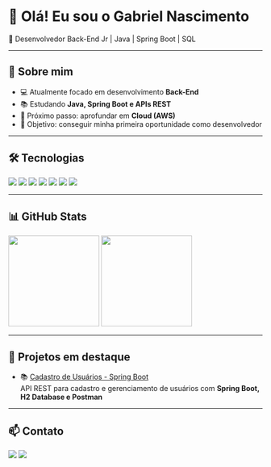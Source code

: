 # 👋 Olá! Eu sou o Gabriel Nascimento  

🎯 Desenvolvedor Back-End Jr | Java | Spring Boot | SQL  

---

## 🚀 Sobre mim  
- 💻 Atualmente focado em desenvolvimento **Back-End**  
- 📚 Estudando **Java, Spring Boot e APIs REST**  
- 🌱 Próximo passo: aprofundar em **Cloud (AWS)**  
- 🎯 Objetivo: conseguir minha primeira oportunidade como desenvolvedor  

---

## 🛠️ Tecnologias  
<div>
  <img src="https://img.shields.io/badge/Java-ED8B00?style=for-the-badge&logo=openjdk&logoColor=white"/>
  <img src="https://img.shields.io/badge/Spring_Boot-6DB33F?style=for-the-badge&logo=springboot&logoColor=white"/>
  <img src="https://img.shields.io/badge/H2-0078D7?style=for-the-badge&logo=databricks&logoColor=white"/>
  <img src="https://img.shields.io/badge/MySQL-005C84?style=for-the-badge&logo=mysql&logoColor=white"/>
  <img src="https://img.shields.io/badge/Postman-FF6C37?style=for-the-badge&logo=postman&logoColor=white"/>
  <img src="https://img.shields.io/badge/Git-F05032?style=for-the-badge&logo=git&logoColor=white"/>
  <img src="https://img.shields.io/badge/GitHub-181717?style=for-the-badge&logo=github&logoColor=white"/>
</div>

---

## 📊 GitHub Stats  
<div>
  <img height="180em" src="https://github-readme-stats.vercel.app/api?username=SEUUSUARIO&show_icons=true&theme=radical"/>  
  <img height="180em" src="https://github-readme-stats.vercel.app/api/top-langs/?username=SEUUSUARIO&layout=compact&theme=radical"/>  
</div>

---

## 📂 Projetos em destaque  

- 📚 [Cadastro de Usuários - Spring Boot](https://github.com/SEUUSUARIO/cadastro-usuarios-spring)  
  API REST para cadastro e gerenciamento de usuários com **Spring Boot, H2 Database e Postman**  

---

## 📫 Contato  
<div>
  <a href="mailto:seuemail@gmail.com"><img src="https://img.shields.io/badge/Gmail-D14836?style=for-the-badge&logo=gmail&logoColor=white"></a>
  <a href="https://www.linkedin.com/in/seulinkedin"><img src="https://img.shields.io/badge/LinkedIn-0077B5?style=for-the-badge&logo=linkedin&logoColor=white"></a>
</div>
